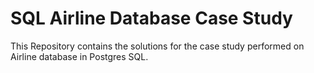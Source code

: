 # SQL Airline Database Case Study
 This Repository contains the solutions for the case study performed on Airline database in Postgres SQL.
